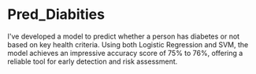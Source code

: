 # Pred_Diabities


I've developed a  model to predict whether a person has diabetes or not  based on key health criteria. Using  both Logistic Regression and SVM, the model achieves an impressive accuracy score of 75% to 76%, offering a reliable tool for early detection and risk assessment.
